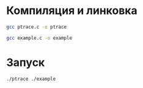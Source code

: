 # Компиляция и линковка

```Bash
gcc ptrace.c -o ptrace
```

```Bash
gcc example.c -o example
```

# Запуск

```Bash
./ptrace ./example
```

